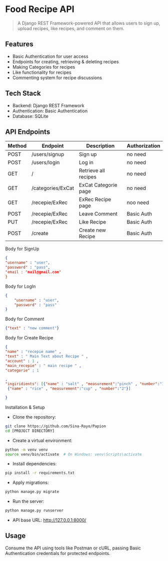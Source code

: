 # Food Recipe API
> A Django REST Framework-powered API that allows users to sign up, upload recipes, like recipes, and comment on them.

## Features
- Basic Authentication for user access
- Endpoints for creating, retrieving & deleting recipes
- Making Categories for recipes
- Like functionality for recipes
- Commenting system for recipe discussions

## Tech Stack
- Backend: Django REST Framework
- Authentication: Basic Authentication
- Database: SQLite

## API Endpoints
| Method | Endpoint | Description | Authorization |
| --- | --- | --- | --- |
| POST | /users/signup | Sign up | no need | 
| POST | /users/login | Log in | no need | 
| GET | / | Retrieve all recipes | no need |
| GET | /categories/ExCat | ExCat Categorie page | no need |
| GET | /recepie/ExRec | ExRec Recipe page | noo need |
| POST | /recepie/ExRec | Leave Comment | Basic Auth |
| PUT | /recepie/ExRec | Like Recipe | Basic Auth |
| POST | /create | Create new Recipe | Basic Auth | 

Body for SignUp
```json
{
"username" : "user",
"password" : "pass",
"email : "mail@gmail.com"
}
```
Body for LogIn
```json
{
    "username" : "user",
    "password" : "pass"
}
```
Body for Comment
```json
{"text" : "new comment"}
```
Body for Create Recipe
```json
{
"name" : "recepie name" ,
"text" : " Main Text about Recipe " ,
"account" : 1 ,
"main_recepie" : " main recipe " ,
"categorie" : 1

,
"ingiridients": [{"name" : "salt" , "measurement":"pinch" , "number":"1"},
 {"name" : "rice" , "measurement":"cup" , "number":"2"}]

}
```

Installation & Setup
- Clone the repository:
```bash
git clone https://github.com/Sina-Rayo/Papion
cd [PROJECT DIRECTORY]
```
- Create a virtual environment:
```bash
python -m venv venv
source venv/bin/activate  # On Windows: venv\Scripts\activate
```
- Install dependencies:
```bash
pip install -r requirements.txt
```
- Apply migrations:
```bash
python manage.py migrate
```
- Run the server:
```bash
python manage.py runserver
```
- API base URL: http://127.0.0.1:8000/

## Usage
Consume the API using tools like Postman or cURL, passing Basic Authentication credentials for protected endpoints.
